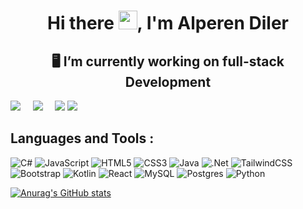 
<p align='center'>
<h1 align='center'> Hi there <img src="https://user-images.githubusercontent.com/53148314/120832912-d7576900-c569-11eb-8de9-71da3412c259.gif" height="30">, I'm Alperen Diler</h1><h2 align='center'>🖥️ I’m currently working on full-stack Development</h2>
<a href="https://www.linkedin.com/in/alperen-diler-473aa1201/"><img src="https://img.shields.io/badge/linkedin-%230077B5.svg?&style=for-the-badge&logo=linkedin&logoColor=white" /></a>&nbsp;&nbsp;&nbsp;&nbsp;
<a href="mailto:alperendiler1@gmail.com"><img src="https://img.shields.io/badge/EMail-0078D4.svg?&style=for-the-badge&logo=microsoft%20outlook&logoColor=white" /></a>&nbsp;&nbsp;&nbsp;&nbsp;
<a  href="https://gist.github.com/alperendiler"><img src="https://img.shields.io/badge/my%20gists-000000?style=for-the-badge&logo=github&logoColor=white" /></a>
<a  href="https://github.com/alperendiler"><img src="https://api.visitorbadge.io/api/VisitorHit?user=alperendiler1&countColor=%237B1E7A" /></a>
</p>
<p align='center'>
 
<h2>Languages and Tools :</h2>

![C#](https://img.shields.io/badge/c%23-%23239120.svg?style=for-the-badge&logo=csharp&logoColor=white) ![JavaScript](https://img.shields.io/badge/javascript-%23323330.svg?style=for-the-badge&logo=javascript&logoColor=%23F7DF1E) ![HTML5](https://img.shields.io/badge/html5-%23E34F26.svg?style=for-the-badge&logo=html5&logoColor=white) ![CSS3](https://img.shields.io/badge/css3-%231572B6.svg?style=for-the-badge&logo=css3&logoColor=white) ![Java](https://img.shields.io/badge/java-%23ED8B00.svg?style=for-the-badge&logo=openjdk&logoColor=white) ![.Net](https://img.shields.io/badge/.NET-5C2D91?style=for-the-badge&logo=.net&logoColor=white) ![TailwindCSS](https://img.shields.io/badge/tailwindcss-%2338B2AC.svg?style=for-the-badge&logo=tailwind-css&logoColor=white) ![Bootstrap](https://img.shields.io/badge/bootstrap-%238511FA.svg?style=for-the-badge&logo=bootstrap&logoColor=white) ![Kotlin](https://img.shields.io/badge/kotlin-9d06aa?style=for-the-badge&logo=kotlin&logoColor=white) ![React](https://img.shields.io/badge/react-%2320232a.svg?style=for-the-badge&logo=react&logoColor=%2361DAFB) ![MySQL](https://img.shields.io/badge/mysql-%2300000f.svg?style=for-the-badge&logo=mysql&logoColor=white) ![Postgres](https://img.shields.io/badge/postgres-%23316192.svg?style=for-the-badge&logo=postgresql&logoColor=white) ![Python](https://img.shields.io/badge/python-0994e5?style=for-the-badge&logo=python&logoColor=white)
</p>



[![Anurag's GitHub stats](https://github-readme-stats.vercel.app/api?username=alperendiler)](https://github.com/alperendiler)

<!--
**alperendiler/alperendiler** is a ✨ _special_ ✨ repository because its `README.md` (this file) appears on your GitHub profile.

Here are some ideas to get you started:

- 🔭 I’m currently working on ...
- 🌱 I’m currently learning ...
- 👯 I’m looking to collaborate on ...
- 🤔 I’m looking for help with ...
- 💬 Ask me about ...
- 📫 How to reach me: ...
- 😄 Pronouns: ...
- ⚡ Fun fact: ...
-->
